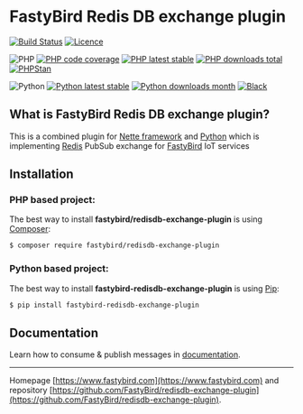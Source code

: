 # FastyBird Redis DB exchange plugin

[![Build Status](https://badgen.net/github/checks/FastyBird/redisdb-exchange-plugin/master?cache=300&style=flat-square)](https://github.com/FastyBird/redisdb-exchange-plugin/actions)
[![Licence](https://badgen.net/github/license/FastyBird/redisdb-exchange-plugin?cache=300&style=flat-square)](https://github.com/FastyBird/redisdb-exchange-plugin/blob/master/LICENSE.md)

![PHP](https://badgen.net/packagist/php/FastyBird/redisdb-exchange-plugin?cache=300&style=flat-square)
[![PHP code coverage](https://badgen.net/coveralls/c/github/FastyBird/redisdb-exchange-plugin?cache=300&style=flat-square)](https://coveralls.io/r/FastyBird/redisdb-exchange-plugin)
[![PHP latest stable](https://badgen.net/packagist/v/FastyBird/redisdb-exchange-plugin/latest?cache=300&style=flat-square)](https://packagist.org/packages/FastyBird/redisdb-exchange-plugin)
[![PHP downloads total](https://badgen.net/packagist/dt/FastyBird/redisdb-exchange-plugin?cache=300&style=flat-square)](https://packagist.org/packages/FastyBird/redisdb-exchange-plugin)
[![PHPStan](https://img.shields.io/badge/phpstan-enabled-brightgreen.svg?style=flat-square)](https://github.com/phpstan/phpstan)

![Python](https://badgen.net/pypi/python/fastybird-redisdb-exchange-plugin?cache=300&style=flat-square)
[![Python latest stable](https://badgen.net/pypi/v/fastybird-redisdb-exchange-plugin?cache=300&style=flat-square)](https://pypi.org/project/fastybird-redisdb-exchange-plugin/)
[![Python downloads month](https://img.shields.io/pypi/dm/fastybird-redisdb-exchange-plugin?cache=300&style=flat-square)](https://pypi.org/project/fastybird-redisdb-exchange-plugin/)
[![Black](https://img.shields.io/badge/black-enabled-brightgreen.svg?style=flat-square)](https://github.com/psf/black)

## What is FastyBird Redis DB exchange plugin?

This is a combined plugin for [Nette framework](https://nette.org) and [Python](https://www.python.org) which is implementing [Redis](https://redis.io) PubSub exchange for [FastyBird](https://www.fastybird.com) IoT services

## Installation

### PHP based project:

The best way to install **fastybird/redisdb-exchange-plugin** is using [Composer](http://getcomposer.org/):

```sh
$ composer require fastybird/redisdb-exchange-plugin
```

### Python based project:

The best way to install **fastybird-redisdb-exchange-plugin** is using [Pip](https://pip.pypa.io/en/stable/):

```sh
$ pip install fastybird-redisdb-exchange-plugin
```

## Documentation

Learn how to consume & publish messages in [documentation](https://github.com/FastyBird/redisdb-exchange-plugin/blob/master/.docs/en/index.md).

***
Homepage [https://www.fastybird.com](https://www.fastybird.com) and repository [https://github.com/FastyBird/redisdb-exchange-plugin](https://github.com/FastyBird/redisdb-exchange-plugin).
